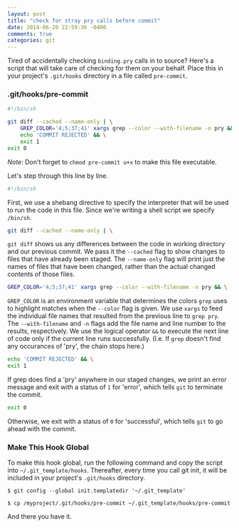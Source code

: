 ```yaml
---
layout: post
title: "check for stray pry calls before commit"
date: 2014-06-20 22:59:36 -0400
comments: true
categories: git
---
```


Tired of accidentally checking ```binding.pry``` calls in to source?  Here's a
script that will take care of checking for them on your behalf.  Place
this in your project's ```.git/hooks``` directory in a file called ```pre-commit```.



### .git/hooks/pre-commit
```sh
#!/bin/sh

git diff --cached --name-only | \
    GREP_COLOR='4;5;37;41' xargs grep --color --with-filename -n pry && \
    echo 'COMMIT REJECTED' && \
    exit 1
exit 0
```
*Note*: Don't forget to ```chmod pre-commit u+x``` to make this file
executable.

Let's step through this line by line. 

```sh
#!/bin/sh
```

First, we use a shebang directive
to specify the interpreter that will be used to run the code in this file.  Since
we're writing a shell script we specify ```/bin/sh```.

```sh
git diff --cached --name-only | \
```

 ```git diff``` shows us any differences between the code in working directory
and our previous commit.  We pass it the ```--cached``` flag to show
changes to files that have already been staged.  The ```--name-only``` flag will
print just the names of files that have been changed, rather than the
actual changed contents of those files.

```sh
GREP_COLOR='4;5;37;41' xargs grep --color --with-filename -n pry && \
```

 ```GREP_COLOR``` is an environment variable that determines the colors
 ```grep``` uses to highlight matches when the ```--color``` flag is given.  We
use ```xargs``` to feed the individual file names that resulted from the previous line to ```grep pry```.  The ```--with-filename``` and ```-n``` flags add the
file name and line number to the results, respectively.   We use the
logical operator ```&&``` to execute the next line of code only if the
current line runs successfully.  (I.e. If ```grep``` doesn't find any
occurances of 'pry', the chain stops here.)

```sh
echo 'COMMIT REJECTED' && \
exit 1
```
If grep does find a 'pry' anywhere in our staged changes, we print an error message and exit with a status
of ```1``` for 'error', which tells ```git``` to terminate the commit.

```sh
exit 0
```
Otherwise, we exit with a status of ```0``` for 'successful', which tells ```git``` to go ahead with the commit.

### Make This Hook Global

To make this hook global, run the following command and copy the script
into ```~/.git_template/hooks```.  Thereafter, every time you call git init, it will be included in your project's ```.git/hooks``` directory.

    $ git config --global init.templatedir '~/.git_template'

    $ cp /myproject/.git/hooks/pre-commit ~/.git_template/hooks/pre-commit

And there you have it.
